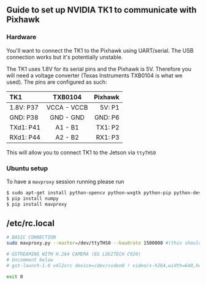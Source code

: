 <!-- John Lian  - john.lian@pleiades.ca -->

<!-- Alexandre Willame - alexandre.willame@pleiades.ca -->

## Guide to set up NVIDIA TK1 to communicate with Pixhawk

### Hardware

You'll want to connect the TK1 to the Pixhawk using UART/serial. The USB connection works but it's potentially unstable.

The TK1 uses 1.8V for its serial pins and the Pixhawk is 5V. Therefore you will need a voltage converter (Texas Instruments TXB0104 is what we used). The pins are configured as such:

| TK1           | TXB0104     | Pixhawk |
|:------------- |:-----------:| -------:|
| 1.8V: P37     | VCCA - VCCB | 5V: P1  |
| GND: P38      | GND - GND   | GND: P6 |
| TXd1: P41     | A1 - B1     | TX1: P2 |
| RXd1: P44     | A2 - B2     | RX1: P3 |

This will allow you to connect TK1 to the Jetson via `ttyTHS0`

### Ubuntu setup

To have a `mavproxy` session running please run

```bash
$ sudo apt-get install python-opencv python-wxgtk python-pip python-dev
$ pip install numpy
$ pip install mavproxy
```

## /etc/rc.local

```bash
# BASIC CONNECTION
sudo mavproxy.py --master=/dev/ttyTHS0 --baudrate 1500000 #(this should be the same as SER2_BAUD on your PixHawk)

# GSTREAMING WITH H.264 CAMERA (EG LOGITECH C920)
# Uncomment below 
# gst-launch-1.0 v4l2src device=/dev/video0 ! video/x-h264,width=640,height=360,framerate=30/1 ! h264parse ! rtph264pay pt=127 config-interval=4 ! udpsink host=172.27.224.12 port=5000 

exit 0
```


